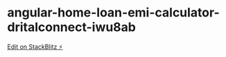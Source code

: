 # angular-home-loan-emi-calculator-dritalconnect-iwu8ab

[Edit on StackBlitz ⚡️](https://stackblitz.com/edit/angular-home-loan-emi-calculator-dritalconnect-iwu8ab)